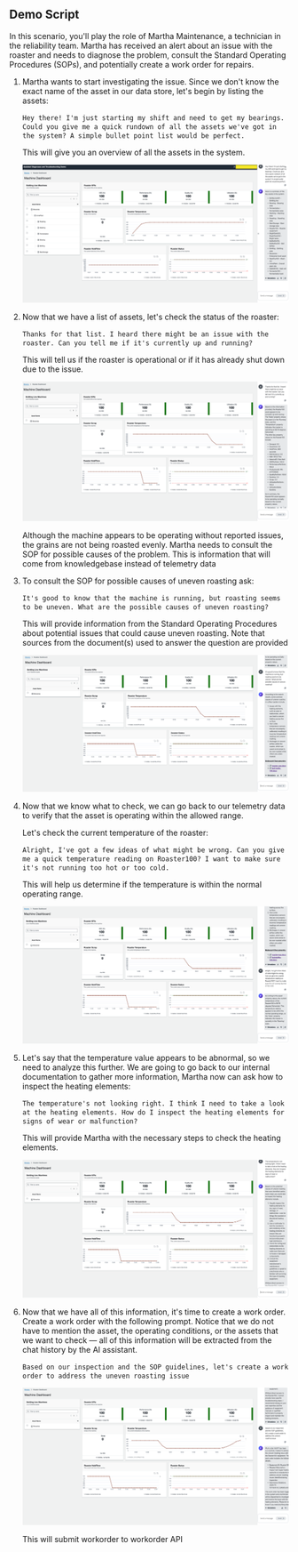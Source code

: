 ## Demo Script
In this scenario, you'll play the role of Martha Maintenance, a technician in the reliability team. Martha has received an alert about an issue with the roaster and needs to diagnose the problem, consult the Standard Operating Procedures (SOPs), and potentially create a work order for repairs.

1. Martha wants to start investigating the issue. Since we don't know the exact name of the asset in our data store, let's begin by listing the assets:

    ```
    Hey there! I'm just starting my shift and need to get my bearings. Could you give me a quick rundown of all the assets we've got in the system? A simple bullet point list would be perfect.
    ```

    This will give you an overview of all the assets in the system.

    ![ui-1](/bedrock/assets/query1.png)


2. Now that we have a list of assets, let's check the status of the roaster:

    ```
    Thanks for that list. I heard there might be an issue with the roaster. Can you tell me if it's currently up and running?
    ```

    This will tell us if the roaster is operational or if it has already shut down due to the issue.

    ![ui-2](/bedrock/assets/query2.png)

    Although the machine appears to be operating without reported issues, the grains are not being roasted evenly. Martha needs to consult the SOP for possible causes of the problem. This is information that will come from knowledgebase instead of telemetry data

3. To consult the SOP for possible causes of uneven roasting ask:
    ```
    It's good to know that the machine is running, but roasting seems to be uneven. What are the possible causes of uneven roasting?
    ```

    This will provide information from the Standard Operating Procedures about potential issues that could cause uneven roasting. Note that sources from the document(s) used to answer the question are provided

    ![ui-3](/bedrock/assets/query3.png)

4. Now that we know what to check, we can go back to our telemetry data to verify that the asset is operating within the allowed range.

    Let's check the current temperature of the roaster:
    ```
    Alright, I've got a few ideas of what might be wrong. Can you give me a quick temperature reading on Roaster100? I want to make sure it's not running too hot or too cold.
    ```
    This will help us determine if the temperature is within the normal operating range.

    ![ui-4](/bedrock/assets/query4.png)

5. Let's say that the temperature value appears to be abnormal, so we need to analyze this further. We are going to go back to our internal documentation to gather more information, Martha now can ask how to inspect the heating elements:
    ```
    The temperature's not looking right. I think I need to take a look at the heating elements. How do I inspect the heating elements for signs of wear or malfunction?
    ```
    This will provide Martha with the necessary steps to check the heating elements.

    ![ui-5](/bedrock/assets/query5.png)

6. Now that we have all of this information, it's time to create a work order. Create a work order with the following prompt. Notice that we do not have to mention the asset, the operating conditions, or the assets that we want to check — all of this information will be extracted from the chat history by the AI assistant.

    ```
    Based on our inspection and the SOP guidelines, let's create a work order to address the uneven roasting issue
    ```
    ![ui-6](/bedrock/assets/query6.png)

    This will submit workorder to workorder API